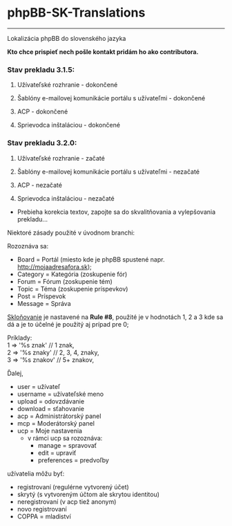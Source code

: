 # phpBB-SK-Translations
-----------------------
Lokalizácia phpBB do slovenského jazyka<br />

<b>Kto chce prispieť nech pošle kontakt pridám ho ako contributora.</b>

<h3>Stav prekladu 3.1.5:</h3>

1. Užívateľské rozhranie - dokončené

2. Šablóny e-mailovej komunikácie portálu s užívateľmi - dokončené

3. ACP - dokončené

4. Sprievodca inštaláciou - dokončené

<h3>Stav prekladu 3.2.0:</h3>

1. Užívateľské rozhranie - začaté

2. Šablóny e-mailovej komunikácie portálu s užívateľmi - nezačaté

3. ACP - nezačaté

4. Sprievodca inštaláciou - nezačaté

- Prebieha korekcia textov, zapojte sa do skvalitňovania a vylepšovania prekladu...

Niektoré zásady použité v úvodnom branchi:

Rozoznáva sa:
- Board = Portál (miesto kde je phpBB spustené napr. http://mojaadresafora.sk); 
- Category = Kategória (zoskupenie fór)
- Forum = Fórum (zoskupenie tém)
- Topic = Téma (zoskupenie príspevkov)
- Post = Príspevok
- Message = Správa


<a href=https://wiki.phpbb.com/Plural_Rules#Short_Example>Skloňovanie</a> je nastavené na <b>Rule #8</b>, použité je v hodnotách 1, 2 a 3 kde sa dá a je to účelné je použitý aj prípad pre 0;

Príklady:   
1     =>  '%s znak' 	// 1 znak,  
2     =>  '%s znaky' 	// 2, 3, 4, znaky,  
3     =>  '%s znakov' 	// 5+ znakov, 


Ďalej,
- user = užívateľ
- username = užívateľské meno
- upload = odovzdávanie
- download = sťahovanie
- acp = Administrátorský panel
- mcp = Moderátorský panel
- ucp = Moje nastavenia
  - v rámci ucp sa rozoznáva:
    - manage = spravovať
    - edit = upraviť
    - preferences = predvoľby
    
užívatelia môžu byť:
- registrovaní (regulérne vytvorený účet)
- skrytý (s vytvoreným účtom ale skrytou identitou)
- neregistrovaní (v acp tiež anonym)
- novo registrovaní
- COPPA = mladiství
